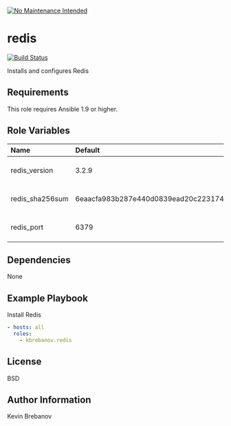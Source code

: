 [![No Maintenance Intended](http://unmaintained.tech/badge.svg)](http://unmaintained.tech/)

redis
=====

[![Build Status](https://travis-ci.org/kbrebanov/ansible-redis.svg?branch=master)](https://travis-ci.org/kbrebanov/ansible-redis)

Installs and configures Redis

Requirements
------------

This role requires Ansible 1.9 or higher.

Role Variables
--------------

| Name            | Default                                                          | Description                  |
|:----------------|:-----------------------------------------------------------------|:-----------------------------|
| redis_version   | 3.2.9                                                            | Version of Redis to install  |
| redis_sha256sum | 6eaacfa983b287e440d0839ead20c2231749d5d6b78bbe0e0ffa3a890c59ff26 | SHA 256 checksum of package  |
| redis_port      | 6379                                                             | Port that Redis will bind to |


Dependencies
------------

None

Example Playbook
----------------

Install Redis
```yaml
- hosts: all
  roles:
    - kbrebanov.redis
```

License
-------

BSD

Author Information
------------------

Kevin Brebanov
